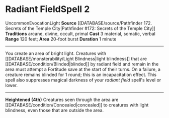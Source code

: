 ﻿---
actions: '[three-actions]'
area: 20-foot burst
bloodline: null
component:
- Material
- Somatic
- Verbal
cost: null
deity: null
domain: null
duration: 1 minute
element: null
heighten: 4th
heighten_level: 2, 4
id: '1084'
lesson: null
level: '2'
mystery: null
name: Radiant Field
patron_theme: null
range: 120 feet
rarity: Uncommon
requirement: null
rus_type_level: null
saving_throw: null
school: Evocation
source: '[[DATABASE/source/Pathfinder 172. Secrets of the Temple City|Pathfinder #172:
  Secrets of the Temple City]]'
target: null
tradition:
- Arcane
- Divine
- Occult
- Primal
trait:
- '[[DATABASE/trait/Evocation|Evocation]]'
- '[[DATABASE/trait/Light|Light]]'
- '[[DATABASE/trait/Uncommon|Uncommon]]'
trigger: null
type: Spell

---
# Radiant Field<span class="item-type">Spell 2</span>

<span class="trait-uncommon item-trait">Uncommon</span><span class="item-trait">Evocation</span><span class="item-trait">Light</span>
**Source** [[DATABASE/source/Pathfinder 172. Secrets of the Temple City|Pathfinder #172: Secrets of the Temple City]]
**Traditions** arcane, divine, occult, primal
**Cast** <span class="action-icon">3</span> material, somatic, verbal
**Range** 120 feet; **Area** 20-foot burst
**Duration** 1 minute

---
You create an area of bright light. Creatures with [[DATABASE/monsterability/Light Blindness|light blindness]] that are [[DATABASE/condition/Blinded|blinded]] by radiant field and remain in the area must attempt a Fortitude save at the start of their turns. On a failure, a creature remains blinded for 1 round; this is an incapacitation effect. This spell also suppresses magical darkness of your _radiant field_ spell's level or lower.

---
**Heightened (4th)** Creatures seen through the area are [[DATABASE/condition/Concealed|concealed]] to creatures with light blindness, even those that are outside the area.